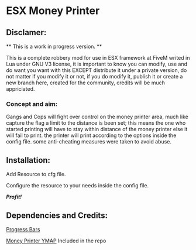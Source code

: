 # ESX Money Printer

## Disclamer: 
** This is a work in progress version. **


This is a complete robbery mod for use in ESX framework at FiveM writed in Lua under GNU V3 license, it is important to know you can modify, use and do want you want with this EXCEPT distribute it under a private version, do not matter if you modify it or not, if you do modify it, publish it or create a new branch here, created for the community, credits will be much appriciated.

### Concept and aim:
Gangs and Cops will fight over control on the money printer area, much like capture the flag a limit to the distance is been set;
this means the one who started printing will have to stay within distance of the money printer else it will fail to print.
the printer will print according to the options inside the config file.
some anti-cheating measures were taken to avoid abuse.



## Installation:

Add Resource to cfg file.

Configure the resource to your needs inside the config file.

***Profit!***


## Dependencies and Credits:
[Progress Bars](https://github.com/EthanPeacock/progressBars/releases/tag/1.0)

[Money Printer YMAP](https://www.gta5-mods.com/maps/small-counterfeit-cash-operation)
Included in the repo
